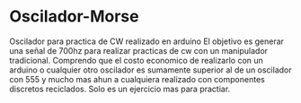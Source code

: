 # Oscilador-Morse
Oscilador para practica de CW realizado en arduino
El objetivo es generar una señal de 700hz para realizar practicas de cw con un manipulador tradicional.
Comprendo que el costo economico de realizarlo con un arduino o cualquier otro oscilador es sumamente superior al de un oscilador con 555 y mucho mas ahun a cualquiera realizado con componentes discretos reciclados.
Solo es un ejercicio mas para practiar.
